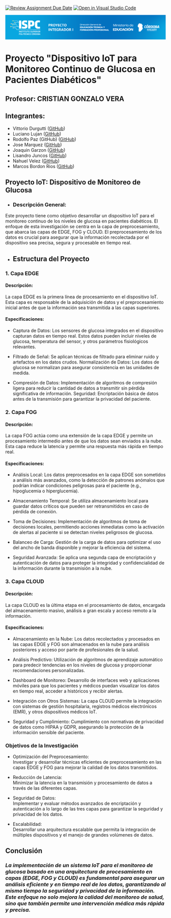 [![Review Assignment Due Date](https://classroom.github.com/assets/deadline-readme-button-22041afd0340ce965d47ae6ef1cefeee28c7c493a6346c4f15d667ab976d596c.svg)](https://classroom.github.com/a/YwamQM3c)
[![Open in Visual Studio Code](https://classroom.github.com/assets/open-in-vscode-2e0aaae1b6195c2367325f4f02e2d04e9abb55f0b24a779b69b11b9e10269abc.svg)](https://classroom.github.com/online_ide?assignment_repo_id=15533872&assignment_repo_type=AssignmentRepo)

![Caratula](/E%20Recursos/caratulaPI.png)


# Proyecto "Dispositivo IoT para Monitoreo Continuo de Glucosa en Pacientes Diabéticos"
  
  ## Profesor: CRISTIAN GONZALO VERA
  ## Integrantes:

- Vittorio Durgutti ([GitHub](https://github.com/vittoriodurigutti))
- Luciano Lujan ([GitHub](https://github.com/lucianoilujan))
- Rodolfo Paz (GitHub) ([GitHub](https://github.com/Domi74))
- Jose Marquez ([GitHub](https://github.com/marquezjose))
- Joaquin Garzon ([GitHub](https://github.com/Joacogarzonn))
- Lisandro Juncos ([GitHub](https://github.com/Lisandro-05))
- Nahuel Velez ([GitHub](https://github.com/Lucasmurua19))
- Marcos Bordon Rios ([GitHub](https://github.com/Marcos-BR-03))



## Proyecto IoT: Dispositivo de Monitoreo de Glucosa
-  ### Descripción General:  

Este proyecto tiene como objetivo desarrollar un dispositivo IoT para el monitoreo continuo de los niveles de glucosa en pacientes diabéticos. El enfoque de esta investigación se centra en la capa de preprocesamiento, que abarca las capas de EDGE, FOG y CLOUD. El preprocesamiento de los datos es crucial para asegurar que la información recolectada por el dispositivo sea precisa, segura y procesable en tiempo real.

* ## Estructura del Proyecto
### 1. Capa EDGE  
#### Descripción:  
La capa EDGE es la primera línea de procesamiento en el dispositivo IoT. Esta capa es responsable de la adquisición de datos y el preprocesamiento inicial antes de que la información sea transmitida a las capas superiores.

#### Especificaciones:

- Captura de Datos: Los sensores de glucosa integrados en el dispositivo capturan datos en tiempo real. Estos datos pueden incluir niveles de glucosa, temperatura del sensor, y otros parámetros fisiológicos relevantes.  

- Filtrado de Señal: Se aplican técnicas de filtrado para eliminar ruido y artefactos en los datos crudos.
Normalización de Datos: Los datos de glucosa se normalizan para asegurar consistencia en las unidades de medida.  

- Compresión de Datos: Implementación de algoritmos de compresión ligera para reducir la cantidad de datos a transmitir sin pérdida significativa de información.
Seguridad: Encriptación básica de datos antes de la transmisión para garantizar la privacidad del paciente.  

### 2. Capa FOG
#### Descripción:  
La capa FOG actúa como una extensión de la capa EDGE y permite un procesamiento intermedio antes de que los datos sean enviados a la nube. Esta capa reduce la latencia y permite una respuesta más rápida en tiempo real.

#### Especificaciones:

- Análisis Local: Los datos preprocesados en la capa EDGE son sometidos a análisis más avanzados, como la detección de patrones anómalos que podrían indicar condiciones peligrosas para el paciente (e.g., hipoglucemia o hiperglucemia). 

- Almacenamiento Temporal: Se utiliza almacenamiento local para guardar datos críticos que pueden ser retransmitidos en caso de pérdida de conexión.  

- Toma de Decisiones: Implementación de algoritmos de toma de decisiones locales, permitiendo acciones inmediatas como la activación de alertas al paciente si se detectan niveles peligrosos de glucosa.  

- Balanceo de Carga: Gestión de la carga de datos para optimizar el uso del ancho de banda disponible y mejorar la eficiencia del sistema.  

- Seguridad Avanzada: Se aplica una segunda capa de encriptación y autenticación de datos para proteger la integridad y confidencialidad de la información durante la transmisión a la nube.  

### 3. Capa CLOUD
#### Descripción:
La capa CLOUD es la última etapa en el procesamiento de datos, encargada del almacenamiento masivo, análisis a gran escala y acceso remoto a la información.  

#### Especificaciones:

- Almacenamiento en la Nube: Los datos recolectados y procesados en las capas EDGE y FOG son almacenados en la nube para análisis posteriores y acceso por parte de profesionales de la salud.  

- Análisis Predictivo: Utilización de algoritmos de aprendizaje automático para predecir tendencias en los niveles de glucosa y proporcionar recomendaciones personalizadas.  

- Dashboard de Monitoreo: Desarrollo de interfaces web y aplicaciones móviles para que los pacientes y médicos puedan visualizar los datos en tiempo real, acceder a históricos y recibir alertas.  

- Integración con Otros Sistemas: La capa CLOUD permite la integración con sistemas de gestión hospitalaria, registros médicos electrónicos (EMR), y otros dispositivos médicos IoT.  

- Seguridad y Cumplimiento: Cumplimiento con normativas de privacidad de datos como HIPAA y GDPR, asegurando la protección de la información sensible del paciente.  

### Objetivos de la Investigación
- Optimización del Preprocesamiento:  
 Investigar y desarrollar técnicas eficientes de preprocesamiento en las capas EDGE y FOG para mejorar la calidad de los datos transmitidos.  

- Reducción de Latencia:  
 Minimizar la latencia en la transmisión y procesamiento de datos a través de las diferentes capas.  
- Seguridad de Datos:  
 Implementar y evaluar métodos avanzados de encriptación y autenticación a lo largo de las tres capas para garantizar la seguridad y privacidad de los datos.  

- Escalabilidad:  
 Desarrollar una arquitectura escalable que permita la integración de múltiples dispositivos y el manejo de grandes volúmenes de datos.  
     
 ## **Conclusión**
### *La implementación de un sistema IoT para el monitoreo de glucosa basado en una arquitectura de procesamiento en capas (EDGE, FOG y CLOUD) es fundamental para asegurar un análisis eficiente y en tiempo real de los datos, garantizando al mismo tiempo la seguridad y privacidad de la información. Este enfoque no solo mejora la calidad del monitoreo de salud, sino que también permite una intervención médica más rápida y precisa.*

